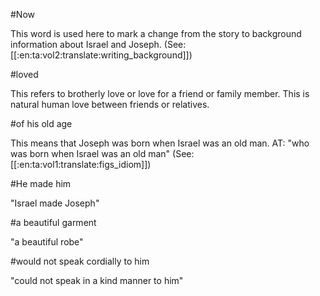 #Now

This word is used here to mark a change from the story to background information about Israel and Joseph. (See: [[:en:ta:vol2:translate:writing_background]])

#loved

This refers to brotherly love or love for a friend or family member. This is natural human love between friends or relatives.

#of his old age

This means that Joseph was born when Israel was an old man. AT: "who was born when Israel was an old man" (See: [[:en:ta:vol1:translate:figs_idiom]])

#He made him

"Israel made Joseph"

#a beautiful garment

"a beautiful robe"

#would not speak cordially to him

"could not speak in a kind manner to him"
